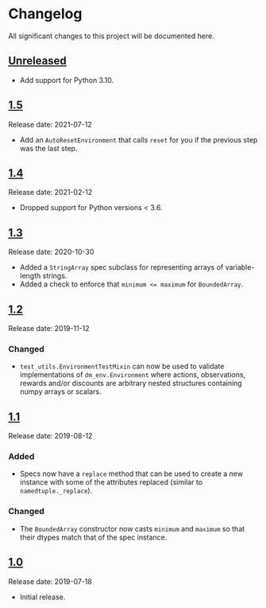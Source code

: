 # Changelog

All significant changes to this project will be documented here.

## [Unreleased]

*   Add support for Python 3.10.

## [1.5]

Release date: 2021-07-12

*   Add an `AutoResetEnvironment` that calls `reset` for you if the previous
    step was the last step.

## [1.4]

Release date: 2021-02-12

*   Dropped support for Python versions < 3.6.

## [1.3]

Release date: 2020-10-30

*   Added a `StringArray` spec subclass for representing arrays of variable-
    length strings.
*   Added a check to enforce that `minimum <= maximum` for `BoundedArray`.

## [1.2]

Release date: 2019-11-12

### Changed

*   `test_utils.EnvironmentTestMixin` can now be used to validate
    implementations of `dm_env.Environment` where actions, observations, rewards
    and/or discounts are arbitrary nested structures containing numpy arrays or
    scalars.

## [1.1]

Release date: 2019-08-12

### Added

*   Specs now have a `replace` method that can be used to create a new instance
    with some of the attributes replaced (similar to `namedtuple._replace`).

### Changed

*   The `BoundedArray` constructor now casts `minimum` and `maximum` so that
    their dtypes match that of the spec instance.

## [1.0]

Release date: 2019-07-18

*   Initial release.

[Unreleased]: https://github.com/deepmind/dm_env/compare/v1.5...HEAD
[1.5]: https://github.com/deepmind/dm_env/compare/v1.4...v1.5
[1.4]: https://github.com/deepmind/dm_env/compare/v1.3...v1.4
[1.3]: https://github.com/deepmind/dm_env/compare/v1.2...v1.3
[1.2]: https://github.com/deepmind/dm_env/compare/v1.1...v1.2
[1.1]: https://github.com/deepmind/dm_env/compare/v1.0...v1.1
[1.0]: https://github.com/deepmind/dm_env/releases/tag/v1.0
